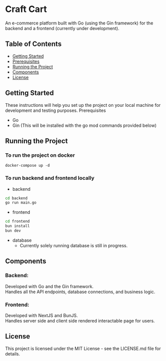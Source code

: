 # Craft Cart

An e-commerce platform built with Go (using the Gin framework) for the backend and a frontend (currently under development).

## Table of Contents

- [Getting Started](#getting-started)
- [Prerequisites](#prerequisites)
- [Running the Project](#running-the-project)
- [Components](#components)
- [License](#license)

## Getting Started

These instructions will help you set up the project on your local machine for development and testing purposes.
Prerequisites

- Go
- Gin (This will be installed with the go mod commands provided below)

## Running the Project

### To run the project on docker

```
docker-compose up -d
```

### To run backend and frontend locally

- backend

```bash
cd backend
go run main.go
```

- frontend

```bash
cd frontend
bun install
bun dev
```

- database
  - Currently solely running database is still in progress.

## Components

### Backend:

Developed with Go and the Gin framework.  
Handles all the API endpoints, database connections, and business logic.

### Frontend:

Developed with NextJS and BunJS.  
Handles server side and client side rendered interactable page for users.

## License

This project is licensed under the MIT License - see the LICENSE.md file for details.
